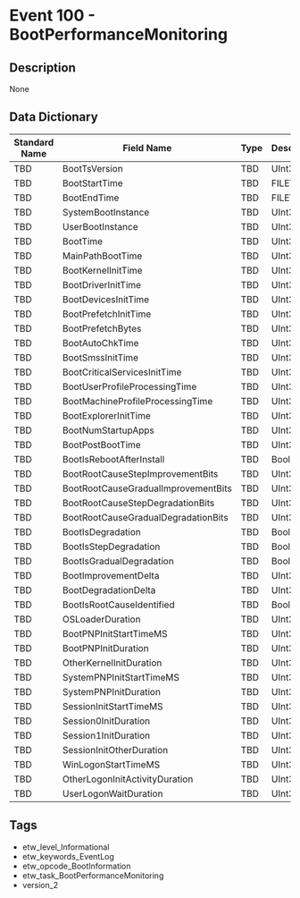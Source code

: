 # Event 100 - BootPerformanceMonitoring

## Description
None

## Data Dictionary
|Standard Name|Field Name|Type|Description|Sample Value|
|---|---|---|---|---|
|TBD|BootTsVersion|TBD|UInt32|None|None|
|TBD|BootStartTime|TBD|FILETIME|None|None|
|TBD|BootEndTime|TBD|FILETIME|None|None|
|TBD|SystemBootInstance|TBD|UInt32|None|None|
|TBD|UserBootInstance|TBD|UInt32|None|None|
|TBD|BootTime|TBD|UInt32|None|None|
|TBD|MainPathBootTime|TBD|UInt32|None|None|
|TBD|BootKernelInitTime|TBD|UInt32|None|None|
|TBD|BootDriverInitTime|TBD|UInt32|None|None|
|TBD|BootDevicesInitTime|TBD|UInt32|None|None|
|TBD|BootPrefetchInitTime|TBD|UInt32|None|None|
|TBD|BootPrefetchBytes|TBD|UInt32|None|None|
|TBD|BootAutoChkTime|TBD|UInt32|None|None|
|TBD|BootSmssInitTime|TBD|UInt32|None|None|
|TBD|BootCriticalServicesInitTime|TBD|UInt32|None|None|
|TBD|BootUserProfileProcessingTime|TBD|UInt32|None|None|
|TBD|BootMachineProfileProcessingTime|TBD|UInt32|None|None|
|TBD|BootExplorerInitTime|TBD|UInt32|None|None|
|TBD|BootNumStartupApps|TBD|UInt32|None|None|
|TBD|BootPostBootTime|TBD|UInt32|None|None|
|TBD|BootIsRebootAfterInstall|TBD|Boolean|None|None|
|TBD|BootRootCauseStepImprovementBits|TBD|UInt32|None|None|
|TBD|BootRootCauseGradualImprovementBits|TBD|UInt32|None|None|
|TBD|BootRootCauseStepDegradationBits|TBD|UInt32|None|None|
|TBD|BootRootCauseGradualDegradationBits|TBD|UInt32|None|None|
|TBD|BootIsDegradation|TBD|Boolean|None|None|
|TBD|BootIsStepDegradation|TBD|Boolean|None|None|
|TBD|BootIsGradualDegradation|TBD|Boolean|None|None|
|TBD|BootImprovementDelta|TBD|UInt32|None|None|
|TBD|BootDegradationDelta|TBD|UInt32|None|None|
|TBD|BootIsRootCauseIdentified|TBD|Boolean|None|None|
|TBD|OSLoaderDuration|TBD|UInt32|None|None|
|TBD|BootPNPInitStartTimeMS|TBD|UInt32|None|None|
|TBD|BootPNPInitDuration|TBD|UInt32|None|None|
|TBD|OtherKernelInitDuration|TBD|UInt32|None|None|
|TBD|SystemPNPInitStartTimeMS|TBD|UInt32|None|None|
|TBD|SystemPNPInitDuration|TBD|UInt32|None|None|
|TBD|SessionInitStartTimeMS|TBD|UInt32|None|None|
|TBD|Session0InitDuration|TBD|UInt32|None|None|
|TBD|Session1InitDuration|TBD|UInt32|None|None|
|TBD|SessionInitOtherDuration|TBD|UInt32|None|None|
|TBD|WinLogonStartTimeMS|TBD|UInt32|None|None|
|TBD|OtherLogonInitActivityDuration|TBD|UInt32|None|None|
|TBD|UserLogonWaitDuration|TBD|UInt32|None|None|

## Tags
* etw_level_Informational
* etw_keywords_EventLog
* etw_opcode_BootInformation
* etw_task_BootPerformanceMonitoring
* version_2
